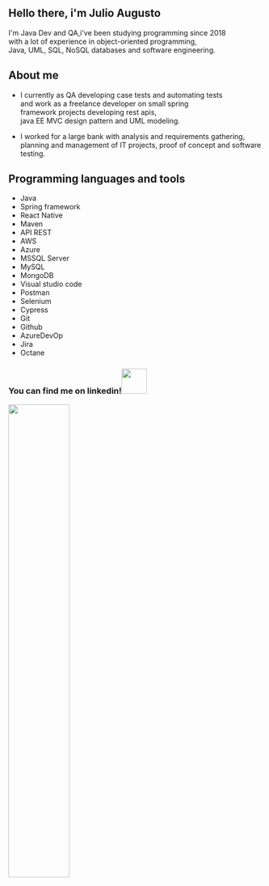 
  ## Hello there, i'm Julio Augusto
  
  I'm Java Dev and QA,i've been studying programming since 2018<br>
  with a lot of experience in object-oriented programming,<br>
  Java, UML, SQL, NoSQL databases and software engineering.

## About me
  * I currently as QA developing case tests and automating tests<br>
    and work as a freelance developer on small spring<br>
    framework projects developing rest apis,<br> 
    java EE MVC design pattern and UML modeling.<br>
    
  * I worked for a large bank with analysis and requirements gathering,<br> 
    planning and management of IT projects, proof of concept and software testing.
  
  ## Programming languages and tools
  * Java 
  * Spring framework
  * React Native
  * Maven
  * API REST
  * AWS
  * Azure 
  * MSSQL Server
  * MySQL
  * MongoDB
  * Visual studio code
  * Postman
  * Selenium
  * Cypress
  * Git
  * Github
  * AzureDevOp
  * Jira
  * Octane
  
   ### You can find me on linkedin!<a href="https://www.linkedin.com/in/julio-augusto-silva-a99308119/"><img src="https://media1.giphy.com/media/HQTYdpx1yhxWpugAi2/giphy.gif?cid=ecf05e475wvxroh7lso1o43rzmla6dixesq4ozeuow979u1j&rid=giphy.gif&ct=s" width=50> 
  </a>
   
  
  <div align="left">
  <img width="49%" src="https://github-readme-stats.vercel.app/api/top-langs/?username=augustojulio-code&layout=compact&langs_count=7&theme=tokyonight"/>
  </div>
  


  
  
 
